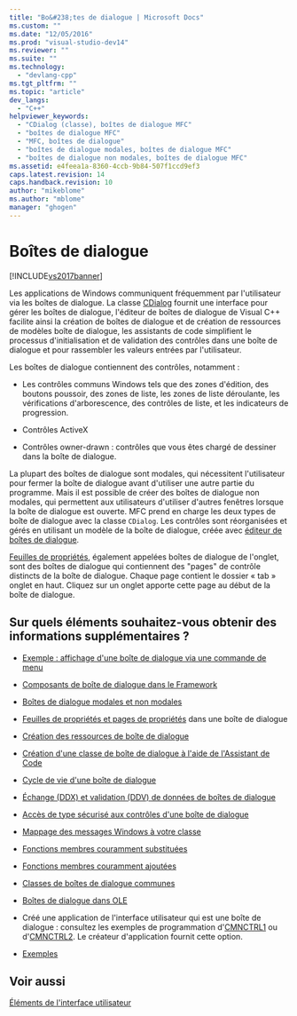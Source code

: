 ```yaml
---
title: "Bo&#238;tes de dialogue | Microsoft Docs"
ms.custom: ""
ms.date: "12/05/2016"
ms.prod: "visual-studio-dev14"
ms.reviewer: ""
ms.suite: ""
ms.technology: 
  - "devlang-cpp"
ms.tgt_pltfrm: ""
ms.topic: "article"
dev_langs: 
  - "C++"
helpviewer_keywords: 
  - "CDialog (classe), boîtes de dialogue MFC"
  - "boîtes de dialogue MFC"
  - "MFC, boîtes de dialogue"
  - "boîtes de dialogue modales, boîtes de dialogue MFC"
  - "boîtes de dialogue non modales, boîtes de dialogue MFC"
ms.assetid: e4feea1a-8360-4ccb-9b84-507f1ccd9ef3
caps.latest.revision: 14
caps.handback.revision: 10
author: "mikeblome"
ms.author: "mblome"
manager: "ghogen"
---
```

# Bo&#238;tes de dialogue
[!INCLUDE[vs2017banner](../assembler/inline/includes/vs2017banner.md)]

Les applications de Windows communiquent fréquemment par l'utilisateur via les boîtes de dialogue.  La classe [CDialog](../mfc/reference/cdialog-class.md) fournit une interface pour gérer les boîtes de dialogue, l'éditeur de boîtes de dialogue de Visual C\+\+ facilite ainsi la création de boîtes de dialogue et de création de ressources de modèles boîte de dialogue, les assistants de code simplifient le processus d'initialisation et de validation des contrôles dans une boîte de dialogue et pour rassembler les valeurs entrées par l'utilisateur.  
  
 Les boîtes de dialogue contiennent des contrôles, notamment :  
  
-   Les contrôles communs Windows tels que des zones d'édition, des boutons poussoir, des zones de liste, les zones de liste déroulante, les vérifications d'arborescence, des contrôles de liste, et les indicateurs de progression.  
  
-   Contrôles ActiveX  
  
-   Contrôles owner\-drawn : contrôles que vous êtes chargé de dessiner dans la boîte de dialogue.  
  
 La plupart des boîtes de dialogue sont modales, qui nécessitent l'utilisateur pour fermer la boîte de dialogue avant d'utiliser une autre partie du programme.  Mais il est possible de créer des boîtes de dialogue non modales, qui permettent aux utilisateurs d'utiliser d'autres fenêtres lorsque la boîte de dialogue est ouverte.  MFC prend en charge les deux types de boîte de dialogue avec la classe `CDialog`.  Les contrôles sont réorganisées et gérés en utilisant un modèle de la boîte de dialogue, créée avec [éditeur de boîtes de dialogue](../mfc/dialog-editor.md).  
  
 [Feuilles de propriétés](../mfc/property-sheets-mfc.md), également appelées boîtes de dialogue de l'onglet, sont des boîtes de dialogue qui contiennent des "pages" de contrôle distincts de la boîte de dialogue.  Chaque page contient le dossier « tab » onglet en haut.  Cliquez sur un onglet apporte cette page au début de la boîte de dialogue.  
  
## Sur quels éléments souhaitez\-vous obtenir des informations supplémentaires ?  
  
-   [Exemple : affichage d'une boîte de dialogue via une commande de menu](../mfc/example-displaying-a-dialog-box-via-a-menu-command.md)  
  
-   [Composants de boîte de dialogue dans le Framework](../mfc/dialog-box-components-in-the-framework.md)  
  
-   [Boîtes de dialogue modales et non modales](../mfc/modal-and-modeless-dialog-boxes.md)  
  
-   [Feuilles de propriétés et pages de propriétés](../mfc/property-sheets-and-property-pages-mfc.md) dans une boîte de dialogue  
  
-   [Création des ressources de boîte de dialogue](../mfc/creating-the-dialog-resource.md)  
  
-   [Création d'une classe de boîte de dialogue à l'aide de l'Assistant de Code](../mfc/creating-a-dialog-class-with-code-wizards.md)  
  
-   [Cycle de vie d'une boîte de dialogue](../mfc/life-cycle-of-a-dialog-box.md)  
  
-   [Échange \(DDX\) et validation \(DDV\) de données de boîtes de dialogue](../mfc/dialog-data-exchange-and-validation.md)  
  
-   [Accès de type sécurisé aux contrôles d'une boîte de dialogue](../mfc/type-safe-access-to-controls-in-a-dialog-box.md)  
  
-   [Mappage des messages Windows à votre classe](../mfc/mapping-windows-messages-to-your-class.md)  
  
-   [Fonctions membres couramment substituées](../mfc/commonly-overridden-member-functions.md)  
  
-   [Fonctions membres couramment ajoutées](../mfc/commonly-added-member-functions.md)  
  
-   [Classes de boîtes de dialogue communes](../mfc/common-dialog-classes.md)  
  
-   [Boîtes de dialogue dans OLE](../mfc/dialog-boxes-in-ole.md)  
  
-   Créé une application de l'interface utilisateur qui est une boîte de dialogue : consultez les exemples de programmation d'[CMNCTRL1](../top/visual-cpp-samples.md) ou d'[CMNCTRL2](../top/visual-cpp-samples.md).  Le créateur d'application fournit cette option.  
  
-   [Exemples](../mfc/dialog-sample-list.md)  
  
## Voir aussi  
 [Éléments de l'interface utilisateur](../mfc/user-interface-elements-mfc.md)